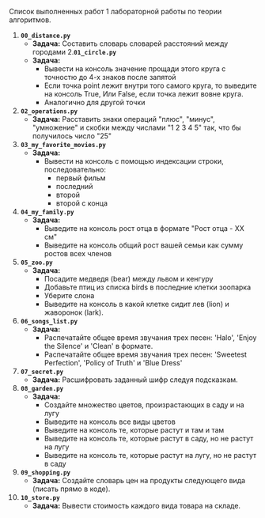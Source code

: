 Список выполненных работ 1 лабораторной работы по теории алгоритмов.
1. **`00_distance.py`**
   - **Задача:** Составить словарь словарей расстояний между городами
2.**`01_circle.py`**
   - **Задача:** 
     - Вывести на консоль значение прощади этого круга с точностю до 4-х знаков после запятой
     - Если точка point лежит внутри того самого круга, то выведите на консоль True, Или False, если точка лежит вовне круга.
     - Аналогично для другой точки
3. **`02_operations.py`**
   - **Задача:** Расставить знаки операций "плюс", "минус", "умножение" и скобки между числами "1 2 3 4 5" так, что бы получилось число "25"
4. **`03_my_favorite_movies.py`**
   - **Задача:** 
     - Вывести на консоль с помощью индексации строки, последовательно:
       - первый фильм 
       - последний 
       - второй 
       - второй с конца
5. **`04_my_family.py`**
   - **Задача:** 
     - Выведите на консоль рост отца в формате "Рост отца - ХХ см"
     - Выведите на консоль общий рост вашей семьи как сумму ростов всех членов
6. **`05_zoo.py`**
   - **Задача:** 
     - Посадите медведя (bear) между львом и кенгуру
     - Добавьте птиц из списка birds в последние клетки зоопарка
     - Уберите слона
     - Выведите на консоль в какой клетке сидит лев (lion) и жаворонок (lark).
7. **`06_songs_list.py`**
   - **Задача:** 
     - Распечатайте общее время звучания трех песен: 'Halo', 'Enjoy the Silence' и 'Clean' в формате.
     - Распечатайте общее время звучания трех песен: 'Sweetest Perfection', 'Policy of Truth' и 'Blue Dress'
8. **`07_secret.py`**
   - **Задача:** Расшифровать заданный шифр следуя подсказкам.
9. **`08_garden.py`**
   - **Задача:** 
     - Создайте множество цветов, произрастающих в саду и на лугу
     - Выведите на консоль все виды цветов
     - Выведите на консоль те, которые растут и там и там
     - Выведите на консоль те, которые растут в саду, но не растут на лугу
     - Выведите на консоль те, которые растут на лугу, но не растут в саду
10. **`09_shopping.py`**
    - **Задача:** Создайте словарь цен на продукты следующего вида (писать прямо в коде).
11. **`10_store.py`**
    - **Задача:** Вывести стоимость каждого вида товара на складе.
